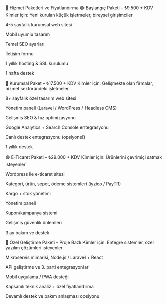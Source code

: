 💼 Hizmet Paketleri ve Fiyatlandırma
🟢 Başlangıç Paketi – ₺9.500 + KDV
Kimler için: Yeni kurulan küçük işletmeler, bireysel girişimciler

4-5 sayfalık kurumsal web sitesi

Mobil uyumlu tasarım

Temel SEO ayarları

İletişim formu

1 yıllık hosting & SSL kurulumu

1 hafta destek

🔵 Kurumsal Paket – ₺17.500 + KDV
Kimler için: Gelişmekte olan firmalar, hizmet sektöründeki işletmeler

8+ sayfalık özel tasarım web sitesi

Yönetim paneli (Laravel / WordPress / Headless CMS)

Gelişmiş SEO & hız optimizasyonu

Google Analytics + Search Console entegrasyonu

Canlı destek entegrasyonu (opsiyonel)

1 yıllık destek

🟣 E-Ticaret Paketi – ₺29.000 + KDV
Kimler için: Ürünlerini çevrimiçi satmak isteyenler

Wordpress ile e-ticaret sitesi

Kategori, ürün, sepet, ödeme sistemleri (iyzico / PayTR)

Kargo + stok yönetimi

Yönetim paneli

Kupon/kampanya sistemi

Gelişmiş güvenlik önlemleri

3 ay bakım ve destek

🔴 Özel Geliştirme Paketi – Proje Bazlı
Kimler için: Entegre sistemler, özel yazılım çözümleri isteyenler

Mikroservis mimarisi, Node.js / Laravel + React

API geliştirme ve 3. parti entegrasyonlar

Mobil uygulama / PWA desteği

Kapsamlı teknik analiz + özel fiyatlandırma

Devamlı destek ve bakım anlaşması opsiyonu

